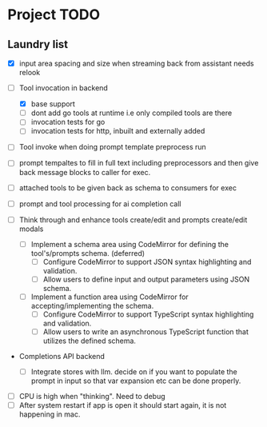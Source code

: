 # Project TODO

## Laundry list

- [x] input area spacing and size when streaming back from assistant needs relook
- [ ] Tool invocation in backend

  - [x] base support
  - [ ] dont add go tools at runtime i.e only compiled tools are there
  - [ ] invocation tests for go
  - [ ] invocation tests for http, inbuilt and externally added

- [ ] Tool invoke when doing prompt template preprocess run
- [ ] prompt tempaltes to fill in full text including preprocessors and then give back message blocks to caller for exec.
- [ ] attached tools to be given back as schema to consumers for exec
- [ ] prompt and tool processing for ai completion call

- [ ] Think through and enhance tools create/edit and prompts create/edit modals

  - [ ] Implement a schema area using CodeMirror for defining the tool's/prompts schema. (deferred)
    - [ ] Configure CodeMirror to support JSON syntax highlighting and validation.
    - [ ] Allow users to define input and output parameters using JSON schema.
  - [ ] Implement a function area using CodeMirror for accepting/implementing the schema.
    - [ ] Configure CodeMirror to support TypeScript syntax highlighting and validation.
    - [ ] Allow users to write an asynchronous TypeScript function that utilizes the defined schema.

- Completions API backend

  - [ ] Integrate stores with llm. decide on if you want to populate the prompt in input so that var expansion etc can be done properly.

- [ ] CPU is high when "thinking". Need to debug
- [ ] After system restart if app is open it should start again, it is not happening in mac.
